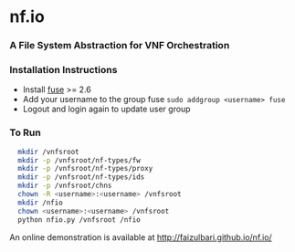# nf.io
### A File System Abstraction for VNF Orchestration

### Installation Instructions

* Install [fuse](http://fuse.sourceforge.net/) >= 2.6 
* Add your username to the group fuse `sudo addgroup <username> fuse`
* Logout and login again to update user group

### To Run

```bash
  mkdir /vnfsroot
  mkdir -p /vnfsroot/nf-types/fw
  mkdir -p /vnfsroot/nf-types/proxy
  mkdir -p /vnfsroot/nf-types/ids
  mkdir -p /vnfsroot/chns
  chown -R <username>:<username> /vnfsroot
  mkdir /nfio
  chown <username>:<username> /vnfsroot
  python nfio.py /vnfsroot /nfio
```

An online demonstration is available at http://faizulbari.github.io/nf.io/

